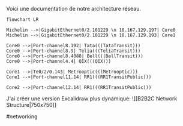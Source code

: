 
Voici une documentation de notre architecture réseau.

```mermaid
flowchart LR

Michelin -->|GigabitEthernet0/2.101229 \n 10.167.129.197| Core0
Michelin -->|GigabitEthernet0/2.101229 \n 10.167.129.193| Core1

Core0 -->|Port-channel8.192| Tata(((TataTransit)))
Core0 -->|Port-channel8.9| Telia(((TeliaTransit)))
Core0 -->|Port-channel8.4088| Bell(((BellTransit)))
Core0 -->|Port-channel4.4| QIX(((QIX)))

Core1 -->|Te0/2/0.143| Metrooptic(((Metrooptic)))
Core1 -->|Port-channel11.14| RR1(((RR1TransitPublic)))

Core2 -->|Port-channel12.14| RR1(((RR1TransitPublic)))
```

J'ai créer une version Excalidraw plus dynamique:
![[B2B2C Network Structure|750x750]]


#networking 